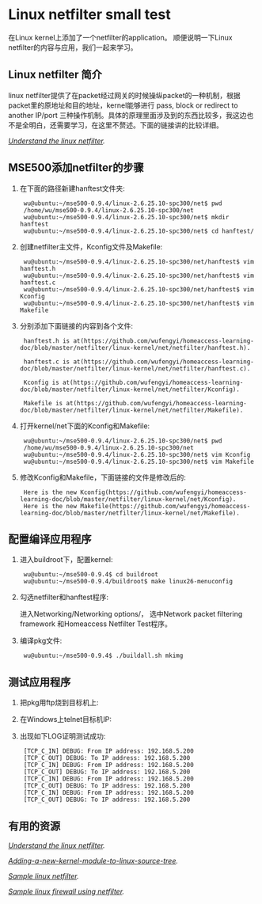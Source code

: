Linux netfilter small test
================================

在Linux kernel上添加了一个netfilter的application。
顺便说明一下Linux netfilter的内容与应用，我们一起来学习。

Linux netfilter 简介
-------------------------

linux netfilter提供了在packet经过网关的时候操纵packet的一种机制，根据packet里的原地址和目的地址，kernel能够进行 pass, block or redirect to another IP/port
三种操作机制。具体的原理里面涉及到的东西比较多，我这边也不是全明白，还需要学习，在这里不赘述。下面的链接讲的比较详细。

*[Understand the linux netfilter](https://www.csh.rit.edu/~mattw/proj/nf/).*

MSE500添加netfilter的步骤
-------------------------------

1. 在下面的路径新建hanftest文件夹:

        wu@ubuntu:~/mse500-0.9.4/linux-2.6.25.10-spc300/net$ pwd
        /home/wu/mse500-0.9.4/linux-2.6.25.10-spc300/net
        wu@ubuntu:~/mse500-0.9.4/linux-2.6.25.10-spc300/net$ mkdir hanftest
        wu@ubuntu:~/mse500-0.9.4/linux-2.6.25.10-spc300/net$ cd hanftest/

2. 创建netfilter主文件，Kconfig文件及Makefile:

        wu@ubuntu:~/mse500-0.9.4/linux-2.6.25.10-spc300/net/hanftest$ vim hanftest.h
        wu@ubuntu:~/mse500-0.9.4/linux-2.6.25.10-spc300/net/hanftest$ vim hanftest.c
        wu@ubuntu:~/mse500-0.9.4/linux-2.6.25.10-spc300/net/hanftest$ vim Kconfig
        wu@ubuntu:~/mse500-0.9.4/linux-2.6.25.10-spc300/net/hanftest$ vim Makefile
 
3. 分别添加下面链接的内容到各个文件:

        hanftest.h is at(https://github.com/wufengyi/homeaccess-learning-doc/blob/master/netfilter/linux-kernel/net/netfilter/hanftest.h).

        hanftest.c is at(https://github.com/wufengyi/homeaccess-learning-doc/blob/master/netfilter/linux-kernel/net/netfilter/hanftest.c).

        Kconfig is at(https://github.com/wufengyi/homeaccess-learning-doc/blob/master/netfilter/linux-kernel/net/netfilter/Kconfig).

        Makefile is at(https://github.com/wufengyi/homeaccess-learning-doc/blob/master/netfilter/linux-kernel/net/netfilter/Makefile).

4. 打开kernel/net下面的Kconfig和Makefile:

        wu@ubuntu:~/mse500-0.9.4/linux-2.6.25.10-spc300/net$ pwd
        /home/wu/mse500-0.9.4/linux-2.6.25.10-spc300/net
        wu@ubuntu:~/mse500-0.9.4/linux-2.6.25.10-spc300/net$ vim Kconfig
        wu@ubuntu:~/mse500-0.9.4/linux-2.6.25.10-spc300/net$ vim Makefile
        
5. 修改Kconfig和Makefile，下面链接的文件是修改后的:

        Here is the new Kconfig(https://github.com/wufengyi/homeaccess-learning-doc/blob/master/netfilter/linux-kernel/net/Kconfig).
        Here is the new Makefile(https://github.com/wufengyi/homeaccess-learning-doc/blob/master/netfilter/linux-kernel/net/Makefile).

配置编译应用程序
------------

1. 进入buildroot下，配置kernel:

        wu@ubuntu:~/mse500-0.9.4$ cd buildroot
        wu@ubuntu:~/mse500-0.9.4/buildroot$ make linux26-menuconfig
        
2. 勾选netfilter和hanftest程序:

   进入Networking/Networking options/，
   选中Network packet filtering framework 和Homeaccess Netfilter Test程序。
   
3. 编译pkg文件:

        wu@ubuntu:~/mse500-0.9.4$ ./buildall.sh mkimg

测试应用程序
------------

1. 把pkg用ftp烧到目标机上:

2. 在Windows上telnet目标机IP:

3. 出现如下LOG证明测试成功:
 
        [TCP_C_IN] DEBUG: From IP address: 192.168.5.200
        [TCP_C_OUT] DEBUG: To IP address: 192.168.5.200
        [TCP_C_IN] DEBUG: From IP address: 192.168.5.200
        [TCP_C_OUT] DEBUG: To IP address: 192.168.5.200
        [TCP_C_IN] DEBUG: From IP address: 192.168.5.200
        [TCP_C_OUT] DEBUG: To IP address: 192.168.5.200
        [TCP_C_IN] DEBUG: From IP address: 192.168.5.200
        [TCP_C_OUT] DEBUG: To IP address: 192.168.5.200


有用的资源
--------------------

*[Understand the linux netfilter](https://www.csh.rit.edu/~mattw/proj/nf/).*

*[Adding-a-new-kernel-module-to-linux-source-tree](https://geekwentfreak-raviteja.rhcloud.com/blog/2010/10/24/adding-a-new-kernel-module-to-linux-source-tree/?utm_content=buffer03878&utm_medium=social&utm_source=twitter.com&utm_campaign=buffer).*

*[Sample linux netfilter](https://github.com/andrewstucki/netfilter-skeleton).*

*[Sample linux firewall using netfilter](https://github.com/smallen3/Linux-Firewall).*



